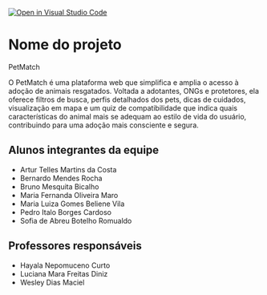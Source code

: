 [![Open in Visual Studio Code](https://classroom.github.com/assets/open-in-vscode-2e0aaae1b6195c2367325f4f02e2d04e9abb55f0b24a779b69b11b9e10269abc.svg)](https://classroom.github.com/online_ide?assignment_repo_id=19030649&assignment_repo_type=AssignmentRepo)
# Nome do projeto
PetMatch

O PetMatch é uma plataforma web que simplifica e amplia o acesso à adoção de animais resgatados. Voltada a adotantes, ONGs e protetores, ela oferece filtros de busca, perfis detalhados dos pets, dicas de cuidados, visualização em mapa e um quiz de compatibilidade que indica quais características do animal mais se adequam ao estilo de vida do usuário, contribuindo para uma adoção mais consciente e segura.

## Alunos integrantes da equipe

* Artur Telles Martins da Costa
* Bernardo Mendes Rocha​
* Bruno Mesquita Bicalho​
* Maria Fernanda Oliveira Maro​
* Maria Luiza Gomes Beliene Vila​
* Pedro Italo Borges Cardoso​
* Sofia de Abreu Botelho Romualdo​

## Professores responsáveis

* Hayala Nepomuceno Curto
* Luciana Mara Freitas Diniz
* Wesley Dias Maciel
